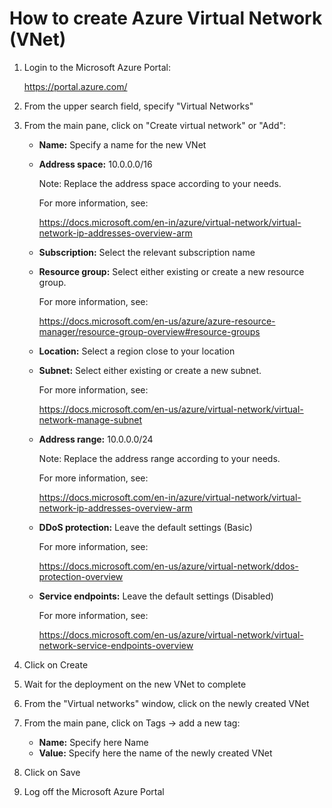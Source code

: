 # How to create Azure Virtual Network (VNet)

1. Login to the Microsoft Azure Portal:

   https://portal.azure.com/

2. From the upper search field, specify "Virtual Networks"

3. From the main pane, click on "Create virtual network" or "Add":

   + **Name:** Specify a name for the new VNet

   + **Address space:** 10.0.0.0/16

     Note: Replace the address space according to your needs.

     For more information, see:

     https://docs.microsoft.com/en-in/azure/virtual-network/virtual-network-ip-addresses-overview-arm

   + **Subscription:** Select the relevant subscription name

   + **Resource group:** Select either existing or create a new resource group.

     For more information, see:

     https://docs.microsoft.com/en-us/azure/azure-resource-manager/resource-group-overview#resource-groups

   + **Location:** Select a region close to your location

   + **Subnet:** Select either existing or create a new subnet.

     For more information, see: 

     https://docs.microsoft.com/en-us/azure/virtual-network/virtual-network-manage-subnet

   + **Address range:** 10.0.0.0/24

     Note: Replace the address range according to your needs.

     For more information, see:

     https://docs.microsoft.com/en-in/azure/virtual-network/virtual-network-ip-addresses-overview-arm

   + **DDoS protection:** Leave the default settings (Basic)

     For more information, see:

     https://docs.microsoft.com/en-us/azure/virtual-network/ddos-protection-overview

   + **Service endpoints:** Leave the default settings (Disabled)

     For more information, see:

     https://docs.microsoft.com/en-us/azure/virtual-network/virtual-network-service-endpoints-overview

4. Click on Create

5. Wait for the deployment on the new VNet to complete

6. From the "Virtual networks" window, click on the newly created VNet

7. From the main pane, click on Tags -> add a new tag:

   + **Name:** Specify here Name
   + **Value:** Specify here the name of the newly created VNet

8. Click on Save

9. Log off the Microsoft Azure Portal